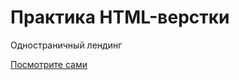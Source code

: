 # Практика HTML-верстки

Одностраничный лендинг

[Посмотрите сами](https://romankukushkinru.github.io/Watch/)
